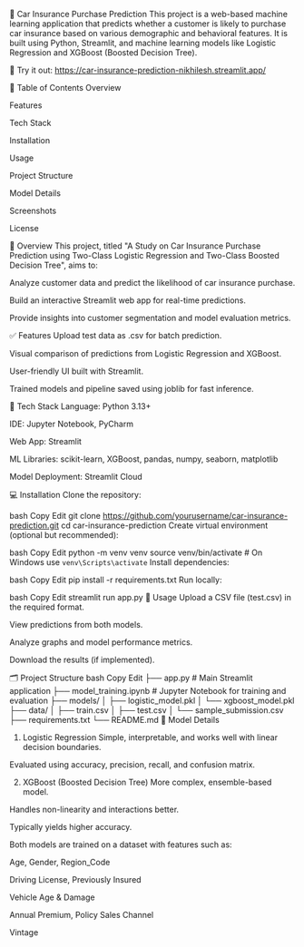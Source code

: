 🚗 Car Insurance Purchase Prediction
This project is a web-based machine learning application that predicts whether a customer is likely to purchase car insurance based on various demographic and behavioral features. It is built using Python, Streamlit, and machine learning models like Logistic Regression and XGBoost (Boosted Decision Tree).

🔗 Try it out: https://car-insurance-prediction-nikhilesh.streamlit.app/

📌 Table of Contents
Overview

Features

Tech Stack

Installation

Usage

Project Structure

Model Details

Screenshots

License

📖 Overview
This project, titled "A Study on Car Insurance Purchase Prediction using Two-Class Logistic Regression and Two-Class Boosted Decision Tree", aims to:

Analyze customer data and predict the likelihood of car insurance purchase.

Build an interactive Streamlit web app for real-time predictions.

Provide insights into customer segmentation and model evaluation metrics.

✅ Features
Upload test data as .csv for batch prediction.

Visual comparison of predictions from Logistic Regression and XGBoost.

User-friendly UI built with Streamlit.

Trained models and pipeline saved using joblib for fast inference.

🧰 Tech Stack
Language: Python 3.13+

IDE: Jupyter Notebook, PyCharm

Web App: Streamlit

ML Libraries: scikit-learn, XGBoost, pandas, numpy, seaborn, matplotlib

Model Deployment: Streamlit Cloud

💻 Installation
Clone the repository:

bash
Copy
Edit
git clone https://github.com/yourusername/car-insurance-prediction.git
cd car-insurance-prediction
Create virtual environment (optional but recommended):

bash
Copy
Edit
python -m venv venv
source venv/bin/activate  # On Windows use `venv\Scripts\activate`
Install dependencies:

bash
Copy
Edit
pip install -r requirements.txt
Run locally:

bash
Copy
Edit
streamlit run app.py
🚀 Usage
Upload a CSV file (test.csv) in the required format.

View predictions from both models.

Analyze graphs and model performance metrics.

Download the results (if implemented).

🗂️ Project Structure
bash
Copy
Edit
├── app.py                    # Main Streamlit application
├── model_training.ipynb      # Jupyter Notebook for training and evaluation
├── models/
│   ├── logistic_model.pkl
│   └── xgboost_model.pkl
├── data/
│   ├── train.csv
│   ├── test.csv
│   └── sample_submission.csv
├── requirements.txt
└── README.md
🧠 Model Details
1. Logistic Regression
Simple, interpretable, and works well with linear decision boundaries.

Evaluated using accuracy, precision, recall, and confusion matrix.

2. XGBoost (Boosted Decision Tree)
More complex, ensemble-based model.

Handles non-linearity and interactions better.

Typically yields higher accuracy.

Both models are trained on a dataset with features such as:

Age, Gender, Region_Code

Driving License, Previously Insured

Vehicle Age & Damage

Annual Premium, Policy Sales Channel

Vintage
